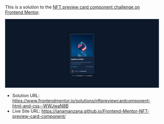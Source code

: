 This is a solution to the [NFT preview card component challenge on Frontend Mentor](https://www.frontendmentor.io/challenges/nft-preview-card-component-SbdUL_w0U).

![](./images/solution.jpg)

- Solution URL: https://www.frontendmentor.io/solutions/nftpreviewcardcomponent-html-and-css--WWJwaN8B
- Live Site URL: https://janamanzana.github.io/Frontend-Mentor-NFT-preview-card-component/
